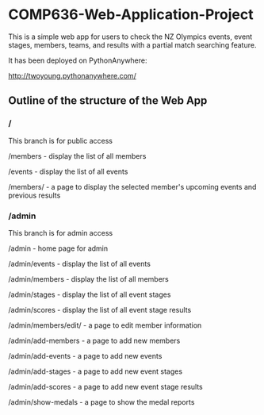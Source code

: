 # COMP636-Web-Application-Project
This is a simple web app for users to check the NZ Olympics events, event stages, members, teams, and results with a partial match searching feature.

It has been deployed on PythonAnywhere: 

http://twoyoung.pythonanywhere.com/


## Outline of the structure of the Web App

<h3>/</h3>

This branch is for public access

/members - display the list of all members  

/events - display the list of all events

/members/<memberID> - a page to display the selected member's upcoming events and previous results
  
<h3>/admin</h3>

This branch is for admin access

/admin - home page for admin  

/admin/events - display the list of all events  

/admin/members - display the list of all members  

/admin/stages - display the list of all event stages  

/admin/scores - display the list of all event stage results

/admin/members/edit/<memberID> - a page to edit member information

/admin/add-members - a page to add new members  

/admin/add-events - a page to add new events 

/admin/add-stages - a page to add new event stages  

/admin/add-scores - a page to add new event stage results  

/admin/show-medals - a page to show the medal reports  



